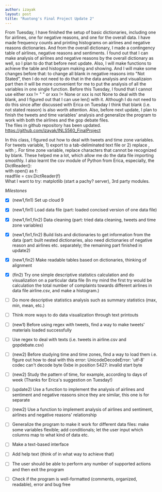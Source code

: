 ```yaml
---
author: izayak
layout: post
title: "Ruotong's Final Project Update 2"
---
```


From Tuesday, I have finished the setup of basic dictionaries, including one for airlines, one for negative reasons, and one for the overall data. I have made frequency counts and printing histograms on airlines and negative reasons dictionaries. And from the overall dictionary, I made a contingency table of airlines, negative reasons and sentiments. 
I found out that I can make analysis of airlines and negative reasons by the overall dictionary as well, so I plan to do that before next update. Also, I will make functions to achieve the table and histogram making and showing. And I will make some changes before that: to change all blank in negative reasons into "Not Stated", then I do not need to do that in the data analysis and visualizaion part then it will be more convenient for me to put the analysis of all the variables in one single function. Before this Tuesday, I found that I cannot use either xxx != " " or xxx != None or xxx is not None to deal with the blank, and I figured out that I can use len() with it. Although I do not need to do this since after discussed with Erica on Tuesday I think that blank (i.e. not stated reason) is also worth attention. 
Also, before next update, I plan to finish the tweets and time variables' analysis and generalize the program to work with both the airlines and the gop debate files.  
The files in github repository has been updated. https://github.com/izayak/INLS560_FinalProject   


In this class, I figured out how to deal with tweets and time zone variables. For tweets variable, 1) export to a tab-deliminated text file or 2) replace , with ;. For time zone variable, replace characters that cannot be recognized by blank. These helped me a lot, which allow me do the data file importing smoothly. I also learnt the csv module of Python from Erica, especially, the DictReader():   
with open() as f:  
  readfile = csv.DictReader(f)  
What I want to try: matplotlib (start a pachy? server), 3rd party modules.

*Milestones*  

- [x] (new1,fin1) Set up cloud 9  
- [x] (new1,fin1) Load data file (part: loaded concised version of one data file)  
- [x] (new1,fin1,fin2) Data cleaning (part: tried data cleaning, tweets and time zone variables)  
- [x] (new1,fin1,fin2) Build lists and dictionaries to get information from the data (part: built nested dictionaries, also need dictionaries of negative reason and airlines etc. separately; the remaining part finished in update2)  
- [x] (new1,fin2) Make readable tables based on dictionaries, thinking of alignment  
- [x] (fin2) Try one simple descriptive statistics calculation and do visualization on a particular data file (In my mind the first try would be calculation the total number of complaints towards different airlines in data file airline.csv, and make a histogram.)  
- [ ] Do more descriptive statistics analysis such as summary statistics (max, min, mean, etc.)   
- [ ] Think more ways to do data visualization through text printouts  
- [ ] (new1) Before using regex with tweets, find a way to make tweets' materials loaded successfully  
- [ ] Use regex to deal with texts (i.e. tweets in airline.csv and gopdebate.csv)  
- [ ] (new2) Before studying time and time zones, find a way to load them i.e. figure out how to deal with this error: UnicodeDecodeError: 'utf-8' codec can't decode byte 0xbe in position 5427: invalid start byte    
- [ ] (new2) Study the pattern of time, for example, according to days of week (Thanks for Erica's suggestion on Tuesday!)  
- [ ] (update2) Use a function to implement the analysis of airlines and sentiment and negative reasons since they are similar, this one is for separate  
- [ ] (new2) Use a function to implement analysis of airlines and sentiment, airlines and negative reasons' relationship  
- [ ] Generalize the program to make it work for different data files: make some variables flexible; add conditionals; let the user input which columns map to what kind of data etc.  
- [ ] Make a text-based interface   
- [ ] Add help text (think of in what way to achieve that)   
- [ ] The user should be able to perform any number of supported actions and then exit the program   
- [ ] Check if the program is well-formatted (comments, organized, readable), error and bug free   



